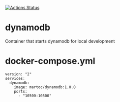 [![Actions Status](https://github.com/martoc/dynamodb/workflows/Docker%20Image%20CI/badge.svg)](https://github.com/martoc/dynamodb/actions)

# dynamodb

Container that starts dynamodb for local development

# docker-compose.yml
```
version: "2"
services:
  dynamodb:
    image: martoc/dynamodb:1.0.0
    ports:
      - "10500:10500"
```
